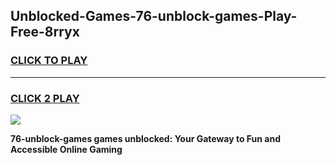 
## Unblocked-Games-76-unblock-games-Play-Free-8rryx
<h3>
<a href="https://premium76.site?title=76-unblock-games&ref=15A">CLICK TO PLAY</a></h3>
<hr>

<h3>
<a href="https://premium76.site?title=76-unblock-games&ref=15A">CLICK 2 PLAY</a>
  
</h3>

<a href="https://premium76.site?title=76-unblock-games&ref=15A"><img src="https://clearcache.store/games.png"></a>


**76-unblock-games games unblocked: Your Gateway to Fun and Accessible Online Gaming**

